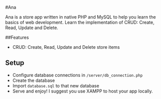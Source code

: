 #Ana

Ana is a store app written in native PHP and MySQL to help you learn the basics of web development. Learn the implementation of CRUD: Create, Read, Update and Delete.

##Features

* CRUD: Create, Read, Update and Delete store items 

## Setup

* Configure database connections in `/server/db_connection.php`
* Create the database
* Import `database.sql` to that new database
* Serve and enjoy! I suggest you use XAMPP to host your app locally.

